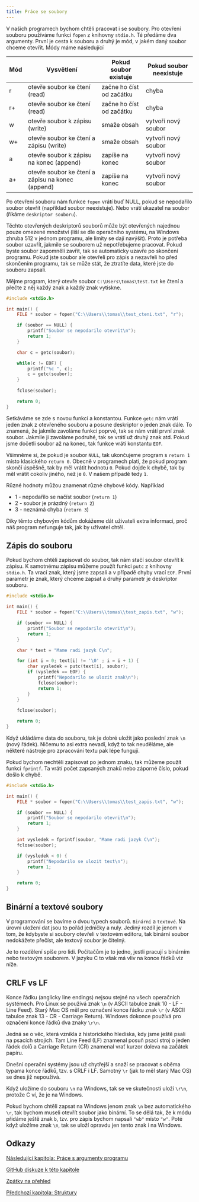 ```yaml
---
title: Práce se soubory
---
```


V našich programech bychom chtěli pracovat i se soubory. Pro otevření souboru používáme funkci `fopen` z knihovny `stdio.h`. Té předáme dva argumenty. První je cesta k souboru a druhý je mód, v jakém daný soubor chceme otevřít. Módy máme následující


| Mód | Vysvětlení | Pokud soubor existuje | Pokud soubor neexistuje |
|---|---|---|---|
| r | otevře soubor ke čtení (read) | začne ho číst od začátku | chyba |
| r+ | otevře soubor ke čtení (read) | začne ho číst od začátku | chyba |
| w | otevře soubor k zápisu (write) | smaže obsah | vytvoří nový soubor |
| w+ | otevře soubor ke čtení a zápisu (write) | smaže obsah | vytvoří nový soubor |
| a | otevře soubor k zápisu na konec (append) | zapíše na konec | vytvoří nový soubor |
| a+ | otevře soubor ke čtení a zápisu na konec (append) | zapíše na konec | vytvoří nový soubor |

Po otevření souboru nám funkce `fopen` vrátí buď NULL, pokud se nepodařilo soubor otevřít (například soubor neexistuje). Nebo vrátí ukazatel na soubor (říkáme `deskriptor souboru`).

Těchto otevřených deskriptorů souborů může být otevřených najednou pouze omezené množství (liší se dle operačního systému, na Windows zhruba 512 v jednom programu, ale limity se dají navýšit). Proto je potřeba soubor uzavřít, jakmile se souborem už nepotřebujeme pracovat. Pokud byste soubor zapomněli zavřít, tak se automaticky uzavře po skončení programu. Pokud jste soubor ale otevřeli pro zápis a nezavřeli ho před skončením programu, tak se může stát, že ztratíte data, které jste do souboru zapsali.

Mějme program, který otevře soubor `C:\Users\tomas\test.txt` ke čtení a přečte z něj každý znak a každý znak vytiskne.

```c
#include <stdio.h>

int main() {
    FILE * soubor = fopen("C:\\Users\\tomas\\test_cteni.txt", "r");

    if (soubor == NULL) {
        printf("Soubor se nepodarilo otevrit\n");
        return 1;
    }

    char c = getc(soubor);

    while(c != EOF) {
        printf("%c ", c);
        c = getc(soubor);
    }
 
    fclose(soubor);

    return 0;
}
```

Setkáváme se zde s novou funkcí a konstantou. Funkce `getc` nám vrátí jeden znak z otevřeného souboru a posune deskriptor o jeden znak dále. To znamená, že jakmile zavoláme funkci poprvé, tak se nám vrátí první znak soubor. Jakmile ji zavoláme podruhé, tak se vrátí už druhý znak atd. Pokud jsme dočetli soubor až na konec, tak funkce vrátí konstantu `EOF`.

Všimněme si, že pokud je soubor `NULL`, tak ukončujeme program s `return 1` místo klasického `return 0`. Obecně v programech platí, že pokud program skončí úspěšně, tak by měl vrátit hodnotu `0`. Pokud dojde k chybě, tak by měl vrátit cokoliv jiného, než je `0`. V našem případě tedy `1`.

Různé hodnoty můžou znamenat různé chybové kódy. Například
* 1 - nepodařilo se načíst soubor (`return 1`)
* 2 - soubor je prázdný (`return 2`)
* 3 - neznámá chyba (`return 3`)

Díky těmto chybovým kódům dokážeme dát uživateli extra informaci, proč náš program nefunguje tak, jak by uživatel chtěl.


## Zápis do souboru
Pokud bychom chtěli zapisovat do soubor, tak nám stačí soubor otevřít k zápisu. K samotnému zápisu můžeme použít funkci `putc` z knihovny `stdio.h`. Ta vrací znak, který jsme zapsali a v případě chyby vrací `EOF`. První parametr je znak, který chceme zapsat a druhý parametr je deskriptor souboru.

```c
#include <stdio.h>

int main() {
    FILE * soubor = fopen("C:\\Users\\tomas\\test_zapis.txt", "w");

    if (soubor == NULL) {
        printf("Soubor se nepodarilo otevrit\n");
        return 1;
    }

    char * text = "Mame radi jazyk C\n";

    for (int i = 0; text[i] != '\0' ; i = i + 1) {
        char vysledek = putc(text[i], soubor);
        if (vysledek == EOF) {
            printf("Nepodarilo se ulozit znak\n");
            fclose(soubor);
            return 1;
        }
    }
 
    fclose(soubor);

    return 0;
}
```

Když ukládáme data do souboru, tak je dobré uložit jako poslední znak `\n` (nový řádek). Ničemu to asi extra nevadí, když to tak neuděláme, ale některé nástroje pro zpracování textu pak lépe fungují.

Pokud bychom nechtěli zapisovat po jednom znaku, tak můžeme použít funkci `fprintf`. Ta vrátí počet zapsaných znaků nebo záporné číslo, pokud došlo k chybě.

```c
#include <stdio.h>

int main() {
    FILE * soubor = fopen("C:\\Users\\tomas\\test_zapis.txt", "w");

    if (soubor == NULL) {
        printf("Soubor se nepodarilo otevrit\n");
        return 1;
    }

    int vysledek = fprintf(soubor, "Mame radi jazyk C\n");
    fclose(soubor);

    if (vysledek < 0) {
        printf("Nepodarilo se ulozit text\n");
        return 1;
    }

    return 0;
}
```

## Binární a textové soubory
V programování se bavíme o dvou typech souborů. `Binární` a `textové`. Na úrovni uložení dat jsou to pořád jedničky a nuly. Jediný rozdíl je jenom v tom, že kdybyste si soubory otevřeli v textovém editoru, tak binární soubor nedokážete přečíst, ale textový soubor je čitelný.

Je to rozdělení spíše pro lidi. Počítačům je to jedno, jestli pracují s binárním nebo textovým souborem. V jazyku C to však má vliv na konce řádků viz níže.


## CRLF vs LF
Konce řádku (anglicky line endings) nejsou stejné na všech operačních systémech. Pro Linux se používá znak `\n` (v ASCII tabulce znak 10 - LF - Line Feed). Starý Mac OS měl pro označení konce řádku znak `\r` (v ASCII tabulce znak 13 - CR - Carriage Return). Windows dokonce používá pro označení konce řádků dva znaky `\r\n`.

Jedná se o věc, která vznikla z historického hlediska, kdy jsme ještě psali na psacích strojích. Tam Line Feed (LF) znamenal posuň psací stroj o jeden řádek dolů a Carriage Return (CR) znamenal vrať kurzor doleva na začátek papíru.

Dnešní operační systémy jsou už chytřejší a snaží se pracovat s oběma typama konce řádků, tzv. s CRLF i LF. Samotný `\r` (jak to měl starý Mac OS) se dnes již nepoužívá.

Když uložíme do souboru `\n` na Windows, tak se ve skutečnosti uloží `\r\n`, protože C ví, že je na Windows.

Pokud bychom chtěli zapsat na Windows jenom znak `\n` bez automatického `\r`, tak bychom museli otevřít soubor jako binární. To se dělá tak, že k módu přidáme ještě znak `b`, tzv. pro zápis bychom napsali `"wb"` místo `"w"`. Poté když uložíme znak `\n`, tak se uloží opravdu jen tento znak i na Windows.



## Odkazy
[Následující kapitola: Práce s argumenty programu](./zaklady-argumenty.md)

[GitHub diskuze k této kapitole](https://github.com/tomasbruckner/c_lectures/discussions/18)

[Zpátky na přehled](./index.md)

[Předchozí kapitola: Struktury](./zaklady-struktury.md)

